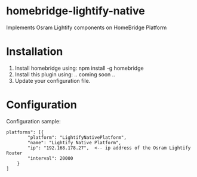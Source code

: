 # homebridge-lightify-native

Implements Osram Lightify components  on HomeBridge Platform

# Installation

1. Install homebridge using: npm install -g homebridge
2. Install this plugin using: .. coming soon ..
3. Update your configuration file.  

# Configuration

Configuration sample:

 ```
 platforms": [{
         "platform": "LightifyNativePlatform",
         "name": "Lightify Native Platform",
         "ip": "192.168.178.27",  <-- ip address of the Osram Lightify Router
         "interval": 20000
     }
]

```
